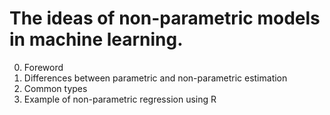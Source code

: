 # The ideas of non-parametric models in machine learning.

0. Foreword
1. Differences between parametric and non-parametric estimation
2. Common types
3. Example of non-parametric regression using R
